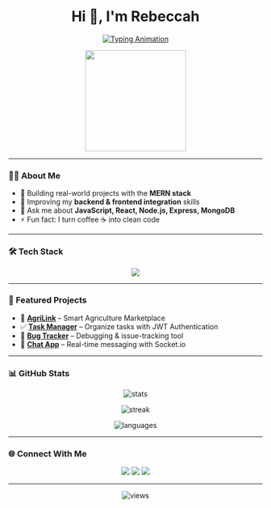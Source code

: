 <h1 align="center">Hi 👋, I'm Rebeccah</h1>

<p align="center">
  <a href="https://git.io/typing-svg">
    <img src="https://readme-typing-svg.demolab.com?font=Fira+Code&pause=1000&color=36BCF7&center=true&vCenter=true&width=600&lines=Fullstack+Developer;MERN+Stack+Enthusiast;Problem+Solver+%F0%9F%92%A1;Passionate+about+building+apps+%F0%9F%9A%80" alt="Typing Animation" />
  </a>
</p>

<p align="center">
  <img src="https://media.giphy.com/media/M9gbBd9nbDrOTu1Mqx/giphy.gif" width="200"/>
</p>

---

### 👩‍💻 About Me
- 🔭 Building real-world projects with the **MERN stack**  
- 🌱 Improving my **backend & frontend integration** skills  
- 💬 Ask me about **JavaScript, React, Node.js, Express, MongoDB**  
- ⚡ Fun fact: I turn coffee ☕ into clean code  

---

### 🛠 Tech Stack
<p align="center">
  <img src="https://skillicons.dev/icons?i=js,react,nodejs,express,mongodb,html,css,git,github,vscode" />
</p>

---

### 📌 Featured Projects
- 🌱 [**AgriLink**](your-project-link) – Smart Agriculture Marketplace  
- ✅ [**Task Manager**](your-project-link) – Organize tasks with JWT Authentication  
- 🐞 [**Bug Tracker**](your-project-link) – Debugging & issue-tracking tool  
- 💬 [**Chat App**](your-project-link) – Real-time messaging with Socket.io  

---

### 📊 GitHub Stats
<p align="center">
  <img src="https://github-readme-stats.vercel.app/api?username=YourGitHubUsername&show_icons=true&theme=tokyonight" alt="stats" />
</p>

<p align="center">
  <img src="https://github-readme-streak-stats.herokuapp.com/?user=YourGitHubUsername&theme=tokyonight" alt="streak" />
</p>

<p align="center">
  <img src="https://github-readme-stats.vercel.app/api/top-langs/?username=YourGitHubUsername&layout=compact&theme=tokyonight" alt="languages" />
</p>

---

### 🌐 Connect With Me
<p align="center">
  <a href="https://linkedin.com/in/your-link" target="_blank"><img src="https://skillicons.dev/icons?i=linkedin" /></a>
  <a href="mailto:your-email"><img src="https://skillicons.dev/icons?i=gmail" /></a>
  <a href="https://github.com/YourGitHubUsername"><img src="https://skillicons.dev/icons?i=github" /></a>
</p>

---

<p align="center">
  <img src="https://komarev.com/ghpvc/?username=YourGitHubUsername&label=Profile%20views&color=0e75b6&style=flat" alt="views" />
</p>


